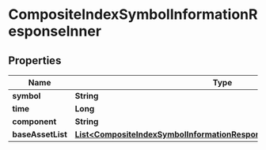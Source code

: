 

# CompositeIndexSymbolInformationResponseInner


## Properties

| Name | Type | Description | Notes |
|------------ | ------------- | ------------- | -------------|
|**symbol** | **String** |  |  [optional] |
|**time** | **Long** |  |  [optional] |
|**component** | **String** |  |  [optional] |
|**baseAssetList** | [**List&lt;CompositeIndexSymbolInformationResponseInnerBaseAssetListInner&gt;**](CompositeIndexSymbolInformationResponseInnerBaseAssetListInner.md) |  |  [optional] |



